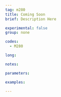 ```yaml
---
tag: m280
title: Coming Soon
brief: Description Here

experimental: false
group: none

codes:
  - M280

long:

notes:

parameters:

examples:

---
```


